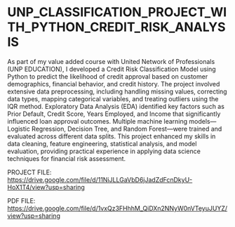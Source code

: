 # UNP_CLASSIFICATION_PROJECT_WITH_PYTHON_CREDIT_RISK_ANALYSIS

As part of my value added course with United Network of Professionals (UNP EDUCATION), I developed a Credit Risk Classification Model using Python to predict the likelihood of credit approval based on customer demographics, financial behavior, and credit history. The project involved extensive data preprocessing, including handling missing values, correcting data types, mapping categorical variables, and treating outliers using the IQR method. Exploratory Data Analysis (EDA) identified key factors such as Prior Default, Credit Score, Years Employed, and Income that significantly influenced loan approval outcomes. Multiple machine learning models—Logistic Regression, Decision Tree, and Random Forest—were trained and evaluated across different data splits. This project enhanced my skills in data cleaning, feature engineering, statistical analysis, and model evaluation, providing practical experience in applying data science techniques for financial risk assessment.

PROJECT FILE: https://drive.google.com/file/d/11NiJLLGaVbD6jJadZdFcnDkyU-HoX1T4/view?usp=sharing

PDF FILE: https://drive.google.com/file/d/1vxQz3FHhhM_QiDXn2NNyW0nVTeyuJUYZ/view?usp=sharing
